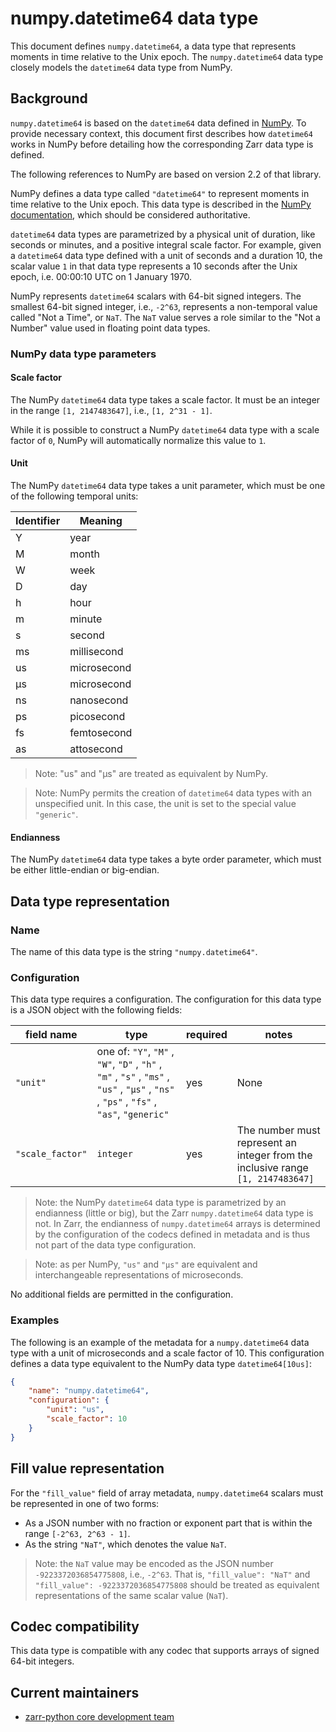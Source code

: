 # numpy.datetime64 data type

This document defines `numpy.datetime64`, a data type 
that represents moments in time relative to the Unix epoch.
The `numpy.datetime64` data type closely models the `datetime64` data type from NumPy. 


## Background

`numpy.datetime64` is based on the `datetime64` data defined in [NumPy](https://NumPy.org/). 
To provide necessary context, this document first describes how `datetime64` works in NumPy before 
detailing how the corresponding Zarr data type is defined.

The following references to NumPy are based on version 2.2 of that library.

NumPy defines a data type called `"datetime64"` to represent moments in time relative to the Unix 
epoch. This data type is described in the [NumPy documentation](https://NumPy.org/doc/stable/reference/arrays.datetime.html), which should be considered authoritative.

`datetime64` data types are parametrized by a physical unit of duration, like seconds or minutes, 
and a positive integral scale factor. For example, given a `datetime64` data type defined with a 
unit of seconds and a duration 10, the scalar value `1` in that data type represents a 10 seconds 
after the Unix epoch, i.e. 00:00:10 UTC on 1 January 1970.   

NumPy represents `datetime64` scalars with 64-bit signed integers. The smallest 64-bit signed 
integer, i.e., `-2^63`, represents a non-temporal value called "Not a Time", or `NaT`. The `NaT` 
value serves a role similar to the "Not a Number" value used in floating point data types. 

### NumPy data type parameters

#### Scale factor
The NumPy `datetime64` data type takes a scale factor. It must be an integer in the range 
`[1, 2147483647]`, i.e., `[1, 2^31 - 1]`.

While it is possible to construct a NumPy `datetime64` data type with a scale factor of `0`, 
NumPy will automatically normalize this value to `1`.

#### Unit
The NumPy `datetime64` data type takes a unit parameter, which must be one of the following temporal 
units:

| Identifier | Meaning     |
|------------|----------|
| Y        | year   |
| M        | month   |
| W       | week     |
| D        | day      |
| h       | hour     |
| m      | minute    |
| s       | second     |
| ms       | millisecond     |
| us       | microsecond     |
| μs       | microsecond     |
| ns       | nanosecond      |
| ps       | picosecond      |
| fs       | femtosecond     |
| as       | attosecond     |

> Note: "us" and "μs" are treated as equivalent by NumPy.

> Note: NumPy permits the creation of `datetime64` data types with an unspecified unit. In this 
case, the unit is set to the special value `"generic"`.

#### Endianness
The NumPy `datetime64` data type takes a byte order parameter, which must be either 
little-endian or big-endian. 

## Data type representation

### Name

The name of this data type is the string `"numpy.datetime64"`.

### Configuration

This data type requires a configuration. The configuration for this data type is a JSON object with 
the following fields:

| field name | type | required | notes |
|------------|----------|---|---|
| `"unit"` | one of: `"Y"`, `"M"` , `"W"`, `"D"` , `"h"` , `"m"` , `"s"` , `"ms"` , `"us"` , `"μs"` , `"ns"` , `"ps"` , `"fs"` , `"as"`, `"generic"` | yes | None |
| `"scale_factor"` | `integer` | yes | The number must represent an integer from the inclusive range `[1, 2147483647]` |

> Note: the NumPy `datetime64` data type is parametrized by an endianness (little or big), but the 
Zarr `numpy.datetime64` data type is not. In Zarr, the endianness of `numpy.datetime64` arrays is determined by 
the configuration of the codecs defined in metadata and is thus not part of the data type configuration.

> Note: as per NumPy, `"us"` and `"μs"` are equivalent and interchangeable representations of 
microseconds.

No additional fields are permitted in the configuration.

### Examples
The following is an example of the metadata for a `numpy.datetime64` data type with a unit of microseconds 
and a scale factor of 10. This configuration defines a data type equivalent to the NumPy data type 
`datetime64[10us]`:

```json
{
    "name": "numpy.datetime64",
    "configuration": {
        "unit": "us",
        "scale_factor": 10
    }
}
```

## Fill value representation

For the `"fill_value"` field of array metadata, `numpy.datetime64` scalars must be represented in one of 
two forms:
- As a JSON number with no fraction or exponent part that is within the range `[-2^63, 2^63 - 1]`. 
- As the string `"NaT"`, which denotes the value `NaT`. 

> Note: the `NaT` value may be encoded as the JSON number `-9223372036854775808`, i.e., 
`-2^63`. That is, `"fill_value": "NaT"` and `"fill_value": -9223372036854775808` should be treated 
as equivalent representations of the same scalar value (`NaT`).  

## Codec compatibility

This data type is compatible with any codec that supports arrays of signed 64-bit integers.

## Current maintainers

* [zarr-python core development team](https://github.com/orgs/zarr-developers/teams/python-core-devs)
